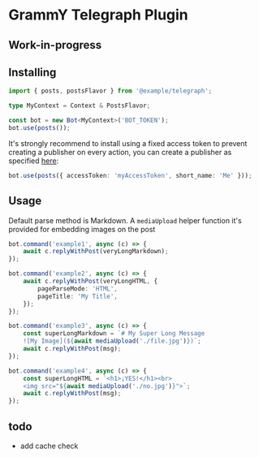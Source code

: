 # GrammY Telegraph Plugin
## Work-in-progress

## Installing

```ts
import { posts, postsFlavor } from '@example/telegraph';

type MyContext = Context & PostsFlavor;

const bot = new Bot<MyContext>('BOT_TOKEN');
bot.use(posts());
```

It's strongly recommend to install using a fixed access token to prevent creating a publisher on every action, you can create a publisher as specified [here](https://telegra.ph/api#createAccount):

```ts
bot.use(posts({ accessToken: 'myAccessToken', short_name: 'Me' }));
```

## Usage

Default parse method is Markdown. A `mediaUpload` helper function it's provided for embedding images on the post

```ts
bot.command('example1', async (c) => {
    await c.replyWithPost(veryLongMarkdown);
});

bot.command('example2', async (c) => {
    await c.replyWithPost(veryLongHTML, {
        pageParseMode: 'HTML',
        pageTitle: 'My Title',
    });
});

bot.command('example3', async (c) => {
    const superLongMarkdown = `# My Super Long Message
    ![My Image](${await mediaUpload('./file.jpg')})`;
    await c.replyWithPost(msg);
});

bot.command('example4', async (c) => {
    const superLongHTML = `<h1>¡YES!</h1><br>
    <img src="${await mediaUpload('./no.jpg')}">`;
    await c.replyWithPost(msg);
});
```

## todo

- add cache check
